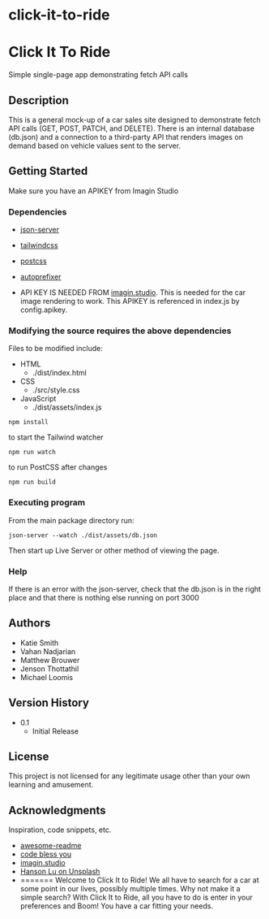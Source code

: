 # click-it-to-ride

# Click It To Ride

Simple single-page app demonstrating fetch API calls

## Description

This is a general mock-up of a car sales site designed to demonstrate fetch API calls (GET, POST, PATCH, and DELETE). There is an internal database (db.json) and a connection to a third-party API that renders images on demand based on vehicle values sent to the server.

## Getting Started

Make sure you have an APIKEY from Imagin Studio

### Dependencies

- [json-server](https://www.npmjs.com/package/json-server)
- [tailwindcss](https://tailwindcss.com/)
- [postcss](https://www.npmjs.com/package/postcss)
- [autoprefixer](https://github.com/postcss/autoprefixer)

- API KEY IS NEEDED FROM [imagin.studio](https://www.imagin.studio/). This is needed for the car image rendering to work. This APIKEY is referenced in index.js by config.apikey.

### Modifying the source requires the above dependencies

Files to be modified include:

- HTML
  - ./dist/index.html
- CSS
  - ./src/style.css
- JavaScript
  - ./dist/assets/index.js

```
npm install
```

to start the Tailwind watcher

```
npm run watch
```

to run PostCSS after changes

```
npm run build
```

### Executing program

From the main package directory run:

```
json-server --watch ./dist/assets/db.json
```

Then start up Live Server or other method of viewing the page.

### Help

If there is an error with the json-server, check that the db.json is in the right place and that there is nothing else running on port 3000

## Authors

- Katie Smith
- Vahan Nadjarian
- Matthew Brouwer
- Jenson Thottathil
- Michael Loomis

## Version History

- 0.1
  - Initial Release

## License

This project is not licensed for any legitimate usage other than your own learning and amusement.

## Acknowledgments

Inspiration, code snippets, etc.

- [awesome-readme](https://github.com/matiassingers/awesome-readme)
- [code bless you](https://www.skillshare.com/en/profile/Code-Bless-You/450612786)
- [imagin.studio](https://www.imagin.studio/)
- [Hanson Lu on Unsplash](https://unsplash.com/photos/956EmlIRARQ?utm_source=unsplash&utm_medium=referral&utm_content=creditShareLink)
- =======
  Welcome to Click It to Ride!
  We all have to search for a car at some point in our lives, possibly multiple times.
  Why not make it a simple search?
  With Click It to Ride, all you have to do is enter in your preferences and Boom! You have a car fitting your needs.
